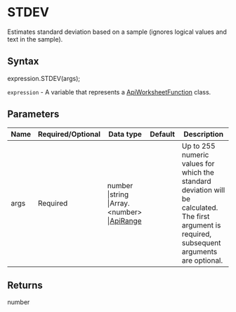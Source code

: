# STDEV

Estimates standard deviation based on a sample (ignores logical values and text in the sample).

## Syntax

expression.STDEV(args);

`expression` - A variable that represents a [ApiWorksheetFunction](../ApiWorksheetFunction.md) class.

## Parameters

| **Name** | **Required/Optional** | **Data type** | **Default** | **Description** |
| ------------- | ------------- | ------------- | ------------- | ------------- |
| args | Required | number &#124;string &#124;Array.&lt;number&gt; &#124;[ApiRange](../../ApiRange/ApiRange.md) |  | Up to 255 numeric values for which the standard deviation will be calculated. The first argument is required, subsequent arguments are optional. |

## Returns

number